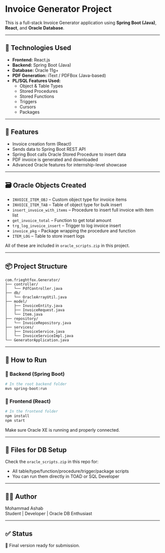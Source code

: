 
# Invoice Generator Project

This is a full-stack Invoice Generator application using **Spring Boot (Java)**, **React**, and **Oracle Database**.

---

## 🔧 Technologies Used

- **Frontend:** React.js
- **Backend:** Spring Boot (Java)
- **Database:** Oracle 11g+
- **PDF Generation:** iText / PDFBox (Java-based)
- **PL/SQL Features Used:**
    - Object & Table Types
    - Stored Procedures
    - Stored Functions
    - Triggers
    - Cursors
    - Packages

---

## 🚀 Features

- Invoice creation form (React)
- Sends data to Spring Boot REST API
- Spring Boot calls Oracle Stored Procedure to insert data
- PDF invoice is generated and downloaded
- Advanced Oracle features for internship-level showcase

---

## 🗃️ Oracle Objects Created

- `INVOICE_ITEM_OBJ` – Custom object type for invoice items
- `INVOICE_ITEM_TAB` – Table of object type for bulk insert
- `insert_invoice_with_items` – Procedure to insert full invoice with item list
- `get_invoice_total` – Function to get total amount
- `trg_log_invoice_insert` – Trigger to log invoice insert
- `invoice_pkg` – Package wrapping the procedure and function
- `ITEM_LOG` – Table to store insert logs

All of these are included in `oracle_scripts.zip` in this project.

---

## 📦 Project Structure

```
com.frieghtfox.Generator/
├── controller/
│   └── PdfController.java
├── db/
│   └── OracleArrayUtil.java
├── model/
│   ├── InvoiceEntity.java
│   ├── InvoiceRequest.java
│   └── Item.java
├── repository/
│   └── InvoiceRepository.java
├── services/
│   ├── InvoiceService.java
│   └── InvoiceServiceImpl.java
└── GeneratorApplication.java
```

---

## 🏁 How to Run

### 🔹 Backend (Spring Boot)
```bash
# In the root backend folder
mvn spring-boot:run
```

### 🔹 Frontend (React)
```bash
# In the frontend folder
npm install
npm start
```

Make sure Oracle XE is running and properly connected.

---

## 📂 Files for DB Setup

Check the `oracle_scripts.zip` in this repo for:
- All table/type/function/procedure/trigger/package scripts
- You can run them directly in TOAD or SQL Developer

---

## 👨‍💻 Author

Mohammad Ashab  
Student | Developer | Oracle DB Enthusiast

---

## ✅ Status

📌 Final version ready for submission.
